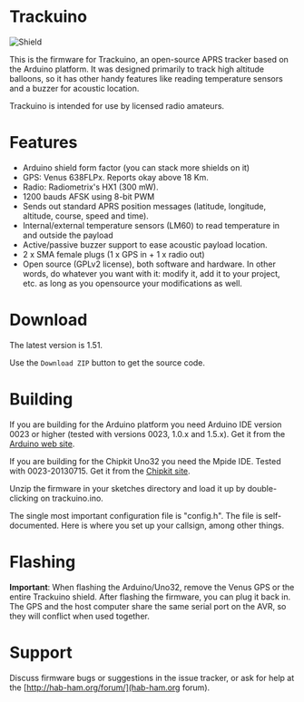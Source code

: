 Trackuino
=========

![Shield](https://raw.github.com/trackuino/trackuino.wiki/master/img/trackuino-2.2-640px.jpg)

This is the firmware for Trackuino, an open-source APRS tracker based on the Arduino platform. It was designed primarily to track high altitude balloons, so it has other handy features like reading temperature sensors and a buzzer for acoustic location.

Trackuino is intended for use by licensed radio amateurs.

Features
========

 * Arduino shield form factor (you can stack more shields on it)
 * GPS: Venus 638FLPx. Reports okay above 18 Km.
 * Radio: Radiometrix's HX1 (300 mW).
 * 1200 bauds AFSK using 8-bit PWM
 * Sends out standard APRS position messages (latitude, longitude, altitude, course, speed and time).
 * Internal/external temperature sensors (LM60) to read temperature in and outside the payload
 * Active/passive buzzer support to ease acoustic payload location.
 * 2 x SMA female plugs (1 x GPS in + 1 x radio out)
 * Open source (GPLv2 license), both software and hardware. In other words, do whatever you want with it: modify it, add it to your project, etc. as long as you opensource your modifications as well.

Download
========

The latest version is 1.51.

Use the `Download ZIP` button to get the source code.

Building
========

If you are building for the Arduino platform you need Arduino IDE version 0023 or higher (tested with versions 0023, 1.0.x and 1.5.x). Get it from the [Arduino web site](http://arduino.cc/).

If you are building for the Chipkit Uno32 you need the Mpide IDE. Tested with 0023-20130715. Get it from the [Chipkit site](http://chipkit.net/).

Unzip the firmware in your sketches directory and load it up by double-clicking on trackuino.ino.

The single most important configuration file is "config.h". The file is self-documented. Here is where you set up your callsign, among other things.

Flashing
========

**Important**: When flashing the Arduino/Uno32, remove the Venus GPS or the entire Trackuino shield. After flashing the firmware, you can plug it back in. The GPS and the host computer share the same serial port on the AVR, so they will conflict when used together.

Support
=======

Discuss firmware bugs or suggestions in the issue tracker, or ask for help at the [http://hab-ham.org/forum/](hab-ham.org forum).
